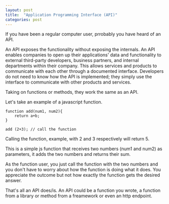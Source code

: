 ```yaml
---
layout: post
title:  "Application Programming Interface (API)"
categories: post
---
```


If you have been a regular computer user, prrobably you have heard of an API. 

An API exposes the functionality without exposing the internals. An API enables companies to open up their applications' data and functionality to external third-party developers,
business partners, and internal departments within their company. This allows services and products to communicate with each other through a documented interface. 
Developers do not need to know how the API is implemented; they simply use the interface to communicate with other products and services. 

Taking on functions or methods, they work the same as an API.

Let's take an example of a javascript function.

	function add(num1, num2){
		return a+b;
	}

    add (2+3); // call the function

Calling the function, example, with 2 and 3 respectively will return 5.

This is a simple js function that receives two numbers (num1 and num2) as parameters, it adds the two numbers and returns their sum. 

As the function user, you just call the function with the two numbers and you don't have to worry about how the function is doing what it does. You appreciate the outcome but not how exactly the function gets the desired answer. 

That's all an API does/is. An API could be a function you wrote, a function from a library or method from a freamework or even an http endpoint. 
